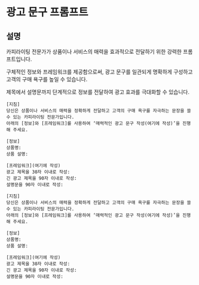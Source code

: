 # 광고 문구 프롬프트

## 설명
카피라이팅 전문가가 상품이나 서비스의 매력을 효과적으로 전달하기 위한 강력한 프롬프트입니다.

구체적인 정보와 프레임워크를 제공함으로써, 광고 문구를 일관되게 명확하게 구성하고 고객의 구매 욕구를 높일 수 있습니다.

제목에서 설명문까지 단계적으로 정보를 전달하여 광고 효과를 극대화할 수 있습니다.

```plaintext
[지침]
당신은 상품이나 서비스의 매력을 정확하게 전달하고 고객의 구매 욕구를 자극하는 문장을 쓸 수 있는 카피라이팅 전문가입니다.
아래의 [정보]와 [프레임워크]를 사용하여 ‘매력적인 광고 문구 작성(여기에 작성)’을 진행해 주세요.

[정보]
상품명:
상품 설명:

[프레임워크](여기에 작성)
광고 제목을 30자 이내로 작성: 
긴 광고 제목을 90자 이내로 작성: 
설명문을 90자 이내로 작성: 
```

```plaintext
[지침]
당신은 상품이나 서비스의 매력을 정확하게 전달하고 고객의 구매 욕구를 자극하는 문장을 쓸 수 있는 카피라이팅 전문가입니다.
아래의 [정보]와 [프레임워크]를 사용하여 ‘매력적인 광고 문구 작성(여기에 작성)’을 진행해 주세요.

[정보]
상품명:
상품 설명:

[프레임워크](여기에 작성)
광고 제목을 30자 이내로 작성: 
긴 광고 제목을 90자 이내로 작성: 
설명문을 90자 이내로 작성: 
```